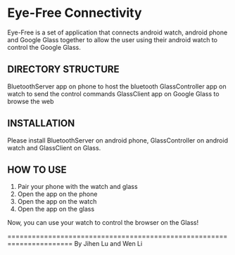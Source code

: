 <h1>Eye-Free Connectivity</h1>
<p>
Eye-Free is a set of application that connects android watch, android phone and Google Glass together to allow the user using their android watch to control the Google Glass.
</p>
<h2>DIRECTORY STRUCTURE</h2>
    BluetoothServer     app on phone to host the bluetooth
    GlassController     app on watch to send the control commands
    GlassClient         app on Google Glass to browse the web

<h2>INSTALLATION</h2>
<p>Please install BluetoothServer on android phone, GlassController on android watch and GlassClient on Glass.</p>

<h2>HOW TO USE</h2>
<ol>
<li>Pair your phone with the watch and glass</li>
<li>Open the app on the phone</li>
<li>Open the app on the watch</li>
<li>Open the app on the glass</li>
</ol>

<p>Now, you can use your watch to control the browser on the Glass!</p>

======================================================================
By Jihen Lu and Wen Li
